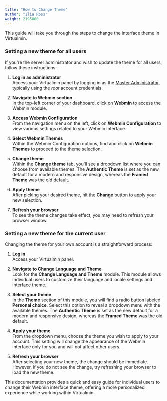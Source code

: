 ```yaml
---
title: "How to Change Theme"
author: "Ilia Ross"
weight: 2195000
---
```


This guide will take you through the steps to change the interface theme in Virtualmin.

### Setting a new theme for all users

If you're the server administrator and wish to update the theme for all users, follow these instructions:

1. **Log in as administrator**  
   Access your Virtualmin panel by logging in as the [Master Administrator](/docs/getting-started/understanding-virtual-server-and-account-types/#master-administrator), typically using the _root_ account credentials.

2. **Navigate to Webmin section**  
   In the top-left corner of your dashboard, click on **Webmin** to access the Webmin module.

3. **Access Webmin Configuration**  
   From the navigation menu on the left, click on **Webmin Configuration** to view various settings related to your Webmin interface.

4. **Select Webmin Themes**  
   Within the Webmin Configuration options, find and click on **Webmin Themes** to proceed to the theme selection.

5. **Change theme**  
   Within the **Change theme** tab, you'll see a dropdown list where you can choose from available themes. The **Authentic Theme** is set as the new default for a modern and responsive design, whereas the **Framed Theme** was the old default.

6. **Apply theme**  
   After picking your desired theme, hit the **Change** button to apply your new selection.

7. **Refresh your browser**  
   To see the theme changes take effect, you may need to refresh your browser window.

### Setting a new theme for the current user

Changing the theme for your own account is a straightforward process:

1. **Log in**  
   Access your Virtualmin panel.

2. **Navigate to Change Language and Theme**  
   Look for the **Change Language and Theme** module. This module allows individual users to customize their language and locale settings and interface theme.

3. **Select your theme**  
   In the **Theme** section of this module, you will find a radio button labeled **Personal choice**. Select this option to reveal a dropdown menu with the available themes. The **Authentic Theme** is set as the new default for a modern and responsive design, whereas the **Framed Theme** was the old default.

4. **Apply your theme**  
   From the dropdown menu, choose the theme you wish to apply to your account. This setting will change the appearance of the Webmin interface only for you and will not affect other users.

5. **Refresh your browser**  
    After selecting your new theme, the change should be immediate. However, if you do not see the change, try refreshing your browser to load the new theme.

This documentation provides a quick and easy guide for individual users to change their Webmin interface theme, offering a more personalized experience while working within Virtualmin.